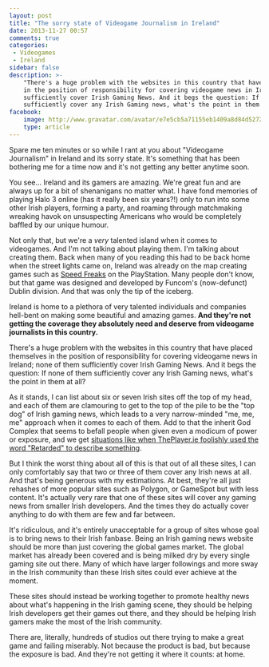 ```yaml
---
layout: post
title: "The sorry state of Videogame Journalism in Ireland"
date: 2013-11-27 00:57
comments: true
categories:
 - Videogames
 - Ireland
sidebar: false
description: >-
    "There's a huge problem with the websites in this country that have placed themselves
    in the position of responsibility for covering videogame news in Ireland; none of them
    sufficiently cover Irish Gaming News. And it begs the question: If none of them
    sufficiently cover any Irish Gaming news, what's the point in them at all?"
facebook:
    image: http://www.gravatar.com/avatar/e7e5cb5a71155eb1409a8d84d52726c1.jpg?s=250
    type: article
---
```


Spare me ten minutes or so while I rant at you about "Videogame Journalism" in Ireland and
its sorry state. It's something that has been bothering me for a time now and it's not
getting any better anytime soon.

<!--more-->

You see&hellip; Ireland and its gamers are amazing. We're great fun and are always up for
a bit of shenanigans no matter what. I have fond memories of playing Halo 3 online (has it
really been six years?!) only to run into some other Irish players, forming a party, and
roaming through matchmaking wreaking havok on unsuspecting Americans who would be
completely baffled by our unique humour.

Not only that, but we're a *very* talented island when it comes to videogames. And I'm not
talking about playing them. I'm talking about creating them. Back when many of you reading
this had to be back home when the street lights came on, Ireland was already on the map
creating games such as [Speed Freaks](http://en.wikipedia.org/wiki/Speed_Freaks) on the
PlayStation. Many people don't know, but that game was designed and developed by Funcom's
(now-defunct) Dublin division. And that was only the tip of the iceberg.

Ireland is home to a plethora of very talented individuals and companies hell-bent on
making some beautiful and amazing games. **And they're not getting the coverage they
absolutely need and deserve from videogame journalists in this country.**

There's a huge problem with the websites in this country that have placed themselves in
the position of responsibility for covering videogame news in Ireland; none of them
sufficiently cover Irish Gaming News. And it begs the question: If none of them
sufficiently cover any Irish Gaming news, what's the point in them at all?

As it stands, I can list about six or seven Irish sites off the top of my head, and each
of them are clamouring to get to the top of the pile to be the "top dog" of Irish gaming
news, which leads to a very narrow-minded "me, me, me" approach when it comes to each of
them. Add to that the inherit God Complex that seems to befall people when given even a
modicum of power or exposure, and we get [situations like when ThePlayer.ie foolishly used
the word "Retarded" to describe something](http://i.imgur.com/9tndn9O.png).

But I think the worst thing about all of this is that out of all these sites, I can only
comfortably say that two or three of them cover any Irish news at all. And that's being
generous with my estimations. At best, they're all just rehashes of more popular sites
such as Polygon, or GameSpot but with less content. It's actually very rare that one of
these sites will cover any gaming news from smaller Irish developers. And the times they
do actually cover anything to do with them  are few and far between.

It's ridiculous, and it's entirely unacceptable for a group of sites whose goal is to
bring news to their Irish fanbase. Being an Irish gaming news website should be more than
just covering the global games market. The global market has already been covered and is
being milked dry by every single gaming site out there. Many of which have larger
followings and more sway in the Irish community than these Irish sites could ever achieve
at the moment.

These sites should instead be working together to promote healthy news about what's
happening in the Irish gaming scene, they should be helping Irish developers get their
games out there, and they should be helping Irish gamers make the most of the Irish
community.

There are, literally, hundreds of studios out there trying to make a great game and
failing miserably. Not because the product is bad, but because the exposure is bad. And
they're not getting it where it counts: at home.